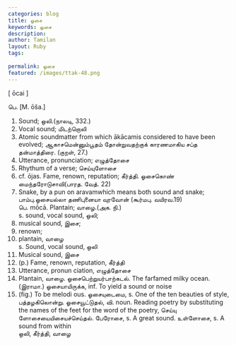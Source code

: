 ```yaml
---
categories: blog
title: ஓசை
keywords: ஓசை
description: 
author: Tamilan
layout: Ruby
tags: 
 
permalink: ஓசை
featured: /images/ttak-48.png
---
```

  
[ ōcai ]  
  
பெ. [M. ōša.]  
1. Sound; ஒலி.(நாலடி, 332.)  
2. Vocal sound; மிடற்றொலி  
3. Atomic soundmatter from which ākācamis considered to have been evolved; ஆகாசமென்னும்பூதம் தோன்றுவதற்குக் காரணமாகிய சப்த தன்மாத்திரை. (குறள், 27.)  
4. Utterance, pronunciation; எழுத்தோசை  
5. Rhythum of a verse; செய்யுளோசை  
6. cf. ōjas. Fame, renown, reputation; கீர்த்தி. ஓசைகொண் மைந்தரோடுசாவி(பாரத. வேத். 22)  
7. Snake, by a pun on aravamwhich means both sound and snake; பாம்பு.ஓசையல்லா தணிபுனையா வுரவோன் (கூர்மபு. வயிரவ.19)  
பெ. mōcā. Plantain; வாழை.(அக. நி.)  
s. sound, vocal sound, ஒலி;  
2. musical sound, இசை;  
3. renown;  
4. plantain, வாழை  
s. Sound, vocal sound, ஒலி  
2. Musical sound, இசை  
3. (p.) Fame, renown, reputation, கீர்த்தி  
4. Utterance, pronun ciation, எழுத்தோசை  
5. Plantain, வாழை. ஓசைபெற்றுயர்பாற்கடல். The farfamed milky ocean. (இராமா.) ஓசையாயிருக்க, inf. To yield a sound or noise  
2. (fig.) To be melodi ous. ஓசையுடைமை, s. One of the ten beauties of style, பத்தழகிலொன்று. ஓசையூட்டுதல், வி. noun. Reading poetry by substituting the names of the feet for the word of the poetry, செய்யு ளோசையையிசையச்செய்தல். பேரோசை, s. A great sound. உள்ளோசை, s. A sound from within  
ஒலி, கீர்த்தி, வாழை